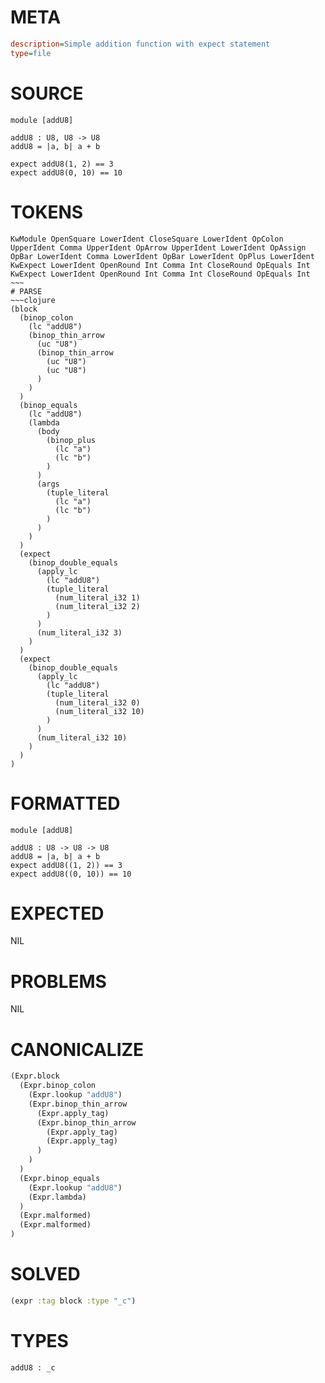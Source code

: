 # META
~~~ini
description=Simple addition function with expect statement
type=file
~~~
# SOURCE
~~~roc
module [addU8]

addU8 : U8, U8 -> U8
addU8 = |a, b| a + b

expect addU8(1, 2) == 3
expect addU8(0, 10) == 10
~~~
# TOKENS
~~~text
KwModule OpenSquare LowerIdent CloseSquare LowerIdent OpColon UpperIdent Comma UpperIdent OpArrow UpperIdent LowerIdent OpAssign OpBar LowerIdent Comma LowerIdent OpBar LowerIdent OpPlus LowerIdent KwExpect LowerIdent OpenRound Int Comma Int CloseRound OpEquals Int KwExpect LowerIdent OpenRound Int Comma Int CloseRound OpEquals Int ~~~
# PARSE
~~~clojure
(block
  (binop_colon
    (lc "addU8")
    (binop_thin_arrow
      (uc "U8")
      (binop_thin_arrow
        (uc "U8")
        (uc "U8")
      )
    )
  )
  (binop_equals
    (lc "addU8")
    (lambda
      (body
        (binop_plus
          (lc "a")
          (lc "b")
        )
      )
      (args
        (tuple_literal
          (lc "a")
          (lc "b")
        )
      )
    )
  )
  (expect
    (binop_double_equals
      (apply_lc
        (lc "addU8")
        (tuple_literal
          (num_literal_i32 1)
          (num_literal_i32 2)
        )
      )
      (num_literal_i32 3)
    )
  )
  (expect
    (binop_double_equals
      (apply_lc
        (lc "addU8")
        (tuple_literal
          (num_literal_i32 0)
          (num_literal_i32 10)
        )
      )
      (num_literal_i32 10)
    )
  )
)
~~~
# FORMATTED
~~~roc
module [addU8]

addU8 : U8 -> U8 -> U8
addU8 = |a, b| a + b
expect addU8((1, 2)) == 3
expect addU8((0, 10)) == 10
~~~
# EXPECTED
NIL
# PROBLEMS
NIL
# CANONICALIZE
~~~clojure
(Expr.block
  (Expr.binop_colon
    (Expr.lookup "addU8")
    (Expr.binop_thin_arrow
      (Expr.apply_tag)
      (Expr.binop_thin_arrow
        (Expr.apply_tag)
        (Expr.apply_tag)
      )
    )
  )
  (Expr.binop_equals
    (Expr.lookup "addU8")
    (Expr.lambda)
  )
  (Expr.malformed)
  (Expr.malformed)
)
~~~
# SOLVED
~~~clojure
(expr :tag block :type "_c")
~~~
# TYPES
~~~roc
addU8 : _c
~~~
